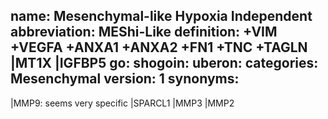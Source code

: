 name: Mesenchymal-like Hypoxia Independent
abbreviation: MEShi-Like
definition: +VIM +VEGFA +ANXA1 +ANXA2 +FN1 +TNC +TAGLN |MT1X |IGFBP5
go: 
shogoin: 
uberon: 
categories: Mesenchymal
version: 1 
synonyms:
---

|MMP9: seems very specific
|SPARCL1 |MMP3 |MMP2 